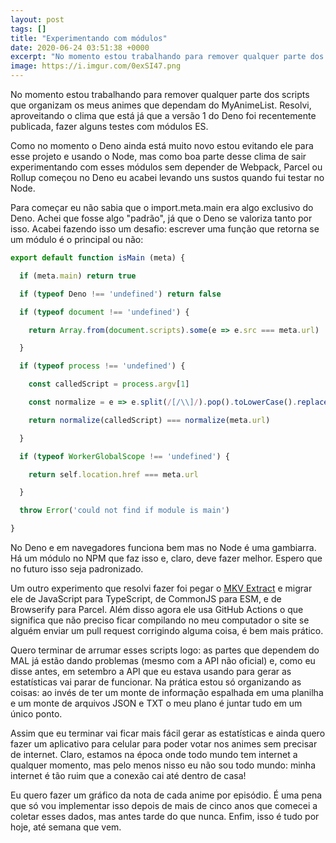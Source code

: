 ```yaml
---
layout: post
tags: []
title: "Experimentando com módulos"
date: 2020-06-24 03:51:38 +0000
excerpt: "No momento estou trabalhando para remover qualquer parte dos scripts que organizam os meus animes que..."
image: https://i.imgur.com/0exSI47.png
---
```


No momento estou trabalhando para remover qualquer parte dos scripts que organizam os meus animes que dependam do MyAnimeList. Resolvi, aproveitando o clima que está já que a versão 1 do Deno foi recentemente publicada, fazer alguns testes com módulos ES.

Como no momento o Deno ainda está muito novo estou evitando ele para esse projeto e usando o Node, mas como boa parte desse clima de sair experimentando com esses módulos sem depender de Webpack, Parcel ou Rollup começou no Deno eu acabei levando uns sustos quando fui testar no Node.

Para começar eu não sabia que o import.meta.main era algo exclusivo do Deno. Achei que fosse algo "padrão", já que o Deno se valoriza tanto por isso. Acabei fazendo isso um desafio: escrever uma função que retorna se um módulo é o principal ou não:

```javascript
export default function isMain (meta) {

  if (meta.main) return true

  if (typeof Deno !== 'undefined') return false

  if (typeof document !== 'undefined') {

	return Array.from(document.scripts).some(e => e.src === meta.url)

  }

  if (typeof process !== 'undefined') {

	const calledScript = process.argv[1]

	const normalize = e => e.split(/[/\\]/).pop().toLowerCase().replace(/\..*$/, '')

	return normalize(calledScript) === normalize(meta.url)

  }

  if (typeof WorkerGlobalScope !== 'undefined') {

	return self.location.href === meta.url

  }

  throw Error('could not find if module is main')

}
```

No Deno e em navegadores funciona bem mas no Node é uma gambiarra. Há um módulo no NPM que faz isso e, claro, deve fazer melhor. Espero que no futuro isso seja padronizado.

Um outro experimento que resolvi fazer foi pegar o [MKV Extract](https://qgustavor.github.io/mkv-extract/) e migrar ele de JavaScript para TypeScript, de CommonJS para ESM, e de Browserify para Parcel. Além disso agora ele usa GitHub Actions o que significa que não preciso ficar compilando no meu computador o site se alguém enviar um pull request corrigindo alguma coisa, é bem mais prático.

Quero terminar de arrumar esses scripts logo: as partes que dependem do MAL já estão dando problemas (mesmo com a API não oficial) e, como eu disse antes, em setembro a API que eu estava usando para gerar as estatísticas vai parar de funcionar. Na prática estou só organizando as coisas: ao invés de ter um monte de informação espalhada em uma planilha e um monte de arquivos JSON e TXT o meu plano é juntar tudo em um único ponto.

Assim que eu terminar vai ficar mais fácil gerar as estatísticas e ainda quero fazer um aplicativo para celular para poder votar nos animes sem precisar de internet. Claro, estamos na época onde todo mundo tem internet a qualquer momento, mas pelo menos nisso eu não sou todo mundo: minha internet é tão ruim que a conexão cai até dentro de casa!

Eu quero fazer um gráfico da nota de cada anime por episódio. É uma pena que só vou implementar isso depois de mais de cinco anos que comecei a coletar esses dados, mas antes tarde do que nunca. Enfim, isso é tudo por hoje, até semana que vem.

